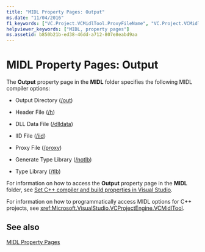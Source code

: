 ```yaml
---
title: "MIDL Property Pages: Output"
ms.date: "11/04/2016"
f1_keywords: ["VC.Project.VCMidlTool.ProxyFileName", "VC.Project.VCMidlTool.GenerateTypeLibrary", "VC.Project.VCMidlTool.HeaderFileName", "VC.Project.VCMidlTool.InterfaceIdentifierFileName", "VC.Project.VCMidlTool.OutputDirectory", "VC.Project.VCMidlTool.DLLDataFileName", "VC.Project.VCMidlTool.TypeLibraryName"]
helpviewer_keywords: ["MIDL, property pages"]
ms.assetid: b850b21b-ed38-46dd-a712-807e8eabd9aa
---
```

# MIDL Property Pages: Output

The **Output** property page in the **MIDL** folder specifies the following MIDL compiler options:

- Output Directory ([/out](https://msdn.microsoft.com/library/windows/desktop/aa367358))

- Header File ([/h](https://msdn.microsoft.com/library/windows/desktop/aa367325))

- DLL Data File ([/dlldata](https://msdn.microsoft.com/library/windows/desktop/aa367322))

- IID File ([/iid](https://msdn.microsoft.com/library/windows/desktop/aa367329))

- Proxy File ([/proxy](https://msdn.microsoft.com/library/windows/desktop/aa367362))

- Generate Type Library ([/notlb](https://msdn.microsoft.com/library/windows/desktop/aa367343))

- Type Library ([/tlb](https://msdn.microsoft.com/library/windows/desktop/aa367372))

For information on how to access the **Output** property page in the **MIDL** folder, see [Set C++ compiler and build properties in Visual Studio](../working-with-project-properties.md).

For information on how to programmatically access MIDL options for C++ projects, see <xref:Microsoft.VisualStudio.VCProjectEngine.VCMidlTool>.

## See also

[MIDL Property Pages](midl-property-pages.md)
